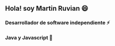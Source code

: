 ## Hola! soy Martin Ruvian 😄 
### Desarrollador de software independiente ⚡
### Java y Javascript 🚀

